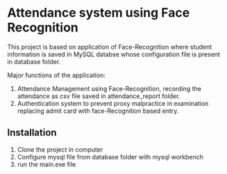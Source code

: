 
# Attendance system using Face Recognition
This project is based on application of Face-Recognition where student information is saved in MySQL databse whose configuration file is present in database folder.

Major functions of the application:
1. Attendance Management using Face-Recognition, recording the attendance as csv file saved in attendance_report folder.
2. Authentication system to prevent proxy malpractice in examination replacing admit card with face-Recognition based entry. 


## Installation

1. Clone the project in computer
2. Configure mysql file from database folder with mysql workbench
3. run the main.exe file 

    
